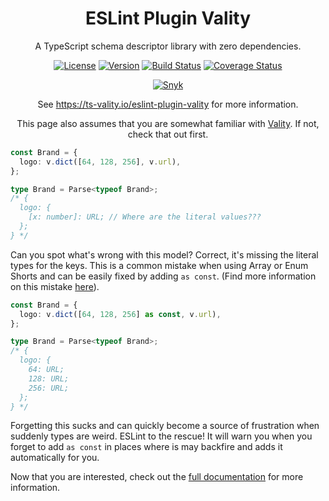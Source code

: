 <h1 align="center">ESLint Plugin Vality</h1>
<div align="center">

A TypeScript schema descriptor library with zero dependencies.

[![License](https://img.shields.io/npm/l/eslint-plugin-vality)](https://github.com/jeengbe/vality/blob/master/packages/eslint-plugin-vality/LICENSE.md)
[![Version](https://img.shields.io/npm/v/eslint-plugin-vality)](https://www.npmjs.com/package/eslint-plugin-vality)
[![Build Status](https://img.shields.io/github/workflow/status/jeengbe/vality/Publish)](https://github.com/jeengbe/vality)
[![Coverage Status](https://img.shields.io/codecov/c/github/jeengbe/vality/master?flag=eslint-plugin-vality&token=L0QZW59UTU)](https://app.codecov.io/gh/jeengbe/vality/tree/master/packages/eslint-plugin-vality)

[![Snyk](https://img.shields.io/snyk/vulnerabilities/github/jeengbe/vality)](https://snyk.io/test/github/jeengbe/vality)

See https://ts-vality.io/eslint-plugin-vality for more information.

This page also assumes that you are somewhat familiar with [Vality](https://ts-vality.io/vality). If not, check that out first.

</div>

```ts
const Brand = {
  logo: v.dict([64, 128, 256], v.url),
};

type Brand = Parse<typeof Brand>;
/* {
  logo: {
    [x: number]: URL; // Where are the literal values???
  };
} */
```

Can you spot what's wrong with this model? Correct, it's missing the literal types for the keys. This is a common mistake when using Array or Enum Shorts and can be easily fixed by adding `as const`. (Find more information on this mistake [here](https://ts-vality.io/vality/pitfalls/as-const)).

```ts
const Brand = {
  logo: v.dict([64, 128, 256] as const, v.url),
};

type Brand = Parse<typeof Brand>;
/* {
  logo: {
    64: URL;
    128: URL;
    256: URL;
  };
} */
```

Forgetting this sucks and can quickly become a source of frustration when suddenly types are weird. ESLint to the rescue! It will warn you when you forget to add `as const` in places where is may backfire and adds it automatically for you.

Now that you are interested, check out the [full documentation](https://ts-vality.io/eslint-plugin-vality) for more information.
